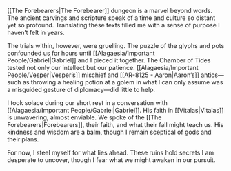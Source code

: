 [[The Forebearers|The Forebearer]] dungeon is a marvel beyond words. The ancient carvings and scripture speak of a time and culture so distant yet so profound. Translating these texts filled me with a sense of purpose I haven’t felt in years.

The trials within, however, were gruelling. The puzzle of the glyphs and pots confounded us for hours until [[Alagaesia/Important People/Gabriel|Gabriel]] and I pieced it together. The Chamber of Tides tested not only our intellect but our patience. [[Alagaesia/Important People/Vesper|Vesper’s]] mischief and [[AR-8125   -   Aaron|Aaron’s]] antics—such as throwing a healing potion at a golem in what I can only assume was a misguided gesture of diplomacy—did little to help.

I took solace during our short rest in a conversation with [[Alagaesia/Important People/Gabriel|Gabriel]]. His faith in [[Vitalas|Vitalas]] is unwavering, almost enviable. We spoke of the [[The Forebearers|Forebearers]], their faith, and what their fall might teach us. His kindness and wisdom are a balm, though I remain sceptical of gods and their plans.

For now, I steel myself for what lies ahead. These ruins hold secrets I am desperate to uncover, though I fear what we might awaken in our pursuit.